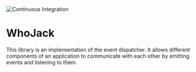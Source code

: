![Continuous Integration](https://github.com/franzose/whojack/actions/workflows/ci.yaml/badge.svg)

# WhoJack
This library is an implementation of the event dispatcher. It allows different components of an application to communicate with each other by emitting events and listening to them.